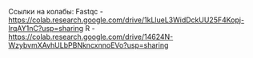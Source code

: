Ссылки на колабы:
Fastqc - https://colab.research.google.com/drive/1kLlueL3WidDckUU25F4Kopj-IrqAY1nC?usp=sharing
R - https://colab.research.google.com/drive/14624N-WzybvmXAvhULbPBNkncxnnoEVo?usp=sharing
